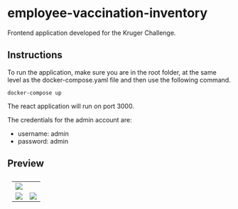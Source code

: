 # employee-vaccination-inventory
Frontend application developed for the Kruger Challenge.

## Instructions
To run the application, make sure you are in the root folder, at the same level as the docker-compose.yaml file and then use the following command.

```
docker-compose up
```

The react application will run on port 3000.

The credentials for the admin account are:
- username: admin
- password: admin

## Preview

<table style="padding:10px">
  <tr>
    <td colspan="2"> <img src="https://user-images.githubusercontent.com/77654365/173134382-aa64b7ed-6c24-48f4-8e11-c01b66f7bc1b.png"></td>
  </tr>
  <tr>
    <td> <img src="https://user-images.githubusercontent.com/77654365/175331835-98f5564d-9062-43f1-8f7c-89343492f701.png"></td>
    <td> <img src="https://user-images.githubusercontent.com/77654365/175333609-dc66e2e5-e316-4884-8d1e-f9c1d69dc913.png"></td>
  </tr>
</table>
